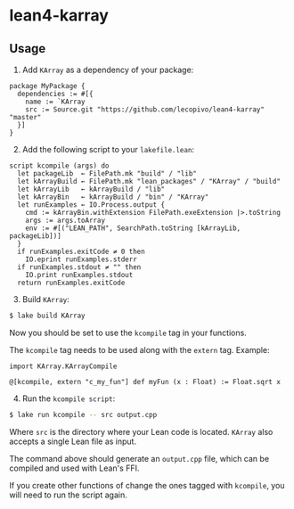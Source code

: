 # lean4-karray

## Usage

1. Add `KArray` as a dependency of your package:

```lean
package MyPackage {
  dependencies := #[{
    name := `KArray
    src := Source.git "https://github.com/lecopivo/lean4-karray" "master"
  }]
}
```

2. Add the following script to your `lakefile.lean`:

```lean
script kcompile (args) do
  let packageLib  ← FilePath.mk "build" / "lib"
  let kArrayBuild ← FilePath.mk "lean_packages" / "KArray" / "build"
  let kArrayLib   ← kArrayBuild / "lib"
  let kArrayBin   ← kArrayBuild / "bin" / "KArray"
  let runExamples ← IO.Process.output {
    cmd := kArrayBin.withExtension FilePath.exeExtension |>.toString
    args := args.toArray
    env := #[("LEAN_PATH", SearchPath.toString [kArrayLib, packageLib])]
  }
  if runExamples.exitCode ≠ 0 then
    IO.eprint runExamples.stderr
  if runExamples.stdout ≠ "" then
    IO.print runExamples.stdout
  return runExamples.exitCode
```

3. Build `KArray`:

```bash
$ lake build KArray
```

Now you should be set to use the `kcompile` tag in your functions.

The `kcompile` tag needs to be used along with the `extern` tag. Example:

```lean
import KArray.KArrayCompile

@[kcompile, extern "c_my_fun"] def myFun (x : Float) := Float.sqrt x
```

4. Run the `kcompile script`:

```bash
$ lake run kcompile -- src output.cpp
```

Where `src` is the directory where your Lean code is located. `KArray` also
accepts a single Lean file as input.

The command above should generate an `output.cpp` file, which can be compiled
and used with Lean's FFI.

If you create other functions of change the ones tagged with `kcompile`, you
will need to run the script again.
